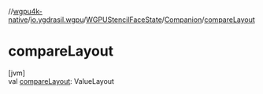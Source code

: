 //[wgpu4k-native](../../../../index.md)/[io.ygdrasil.wgpu](../../index.md)/[WGPUStencilFaceState](../index.md)/[Companion](index.md)/[compareLayout](compare-layout.md)

# compareLayout

[jvm]\
val [compareLayout](compare-layout.md): ValueLayout
